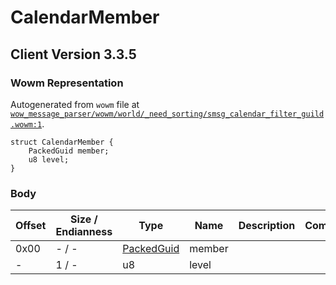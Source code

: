 # CalendarMember

## Client Version 3.3.5

### Wowm Representation

Autogenerated from `wowm` file at [`wow_message_parser/wowm/world/_need_sorting/smsg_calendar_filter_guild.wowm:1`](https://github.com/gtker/wow_messages/tree/main/wow_message_parser/wowm/world/_need_sorting/smsg_calendar_filter_guild.wowm#L1).
```rust,ignore
struct CalendarMember {
    PackedGuid member;
    u8 level;
}
```
### Body

| Offset | Size / Endianness | Type | Name | Description | Comment |
| ------ | ----------------- | ---- | ---- | ----------- | ------- |
| 0x00 | - / - | [PackedGuid](../spec/packed-guid.md) | member |  |  |
| - | 1 / - | u8 | level |  |  |

